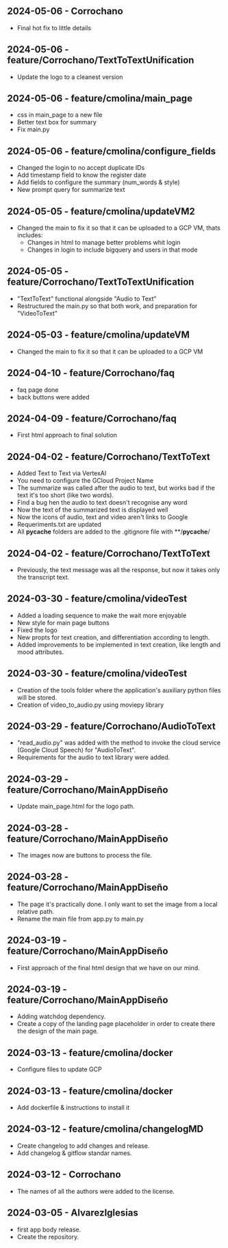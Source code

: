 ## 2024-05-06 - Corrochano

- Final hot fix to little details

## 2024-05-06 - feature/Corrochano/TextToTextUnification

- Update the logo to a cleanest version

## 2024-05-06 - feature/cmolina/main_page

- css in main_page to a new file
- Better text box for summary
- Fix main.py

## 2024-05-06 - feature/cmolina/configure_fields

- Changed the login to no accept duplicate IDs
- Add timestamp field to know the register date
- Add fields to configure the summary (num_words & style)
- New prompt query for summarize text

## 2024-05-05 - feature/cmolina/updateVM2

- Changed the main to fix it so that it can be uploaded to a GCP VM, thats includes:
    - Changes in html to manage better problems whit login
    - Changes in login to include bigquery and users in that mode


## 2024-05-05 - feature/Corrochano/TextToTextUnification

- "TextToText" functional alongside "Audio to Text"
- Restructured the main.py so that both work, and preparation for "VideoToText"

## 2024-05-03 - feature/cmolina/updateVM

- Changed the main to fix it so that it can be uploaded to a GCP VM

## 2024-04-10 - feature/Corrochano/faq

- faq page done
- back buttons were added

## 2024-04-09 - feature/Corrochano/faq

- First html approach to final solution

## 2024-04-02 - feature/Corrochano/TextToText

- Added Text to Text via VertexAI
- You need to configure the GCloud Project Name
- The summarize was called after the audio to text, but works bad if the text it's too short (like two words).
- Find a bug hen the audio to text doesn't recognise any word
- Now the text of the summarized text is displayed well
- Now the icons of audio, text and video aren't links to Google
- Requeriments.txt are updated
- All __pycache__ folders are added to the .gitignore file with **/__pycache__/

## 2024-04-02 - feature/Corrochano/TextToText

- Previously, the text message was all the response, but now it takes only the transcript text.

## 2024-03-30 - feature/cmolina/videoTest

- Added a loading sequence to make the wait more enjoyable
- New style for main page buttons
- Fixed the logo
- New propts for text creation, and differentiation according to length.
- Added improvements to be implemented in text creation, like length and mood attributes.

## 2024-03-30 - feature/cmolina/videoTest

- Creation of the tools folder where the application's auxiliary python files will be stored.
- Creation of video_to_audio.py using moviepy library

## 2024-03-29 - feature/Corrochano/AudioToText

- "read_audio.py" was added with the method to invoke the cloud service (Google Cloud Speech) for "AudioToText".
- Requirements for the audio to text library were added.

## 2024-03-29 - feature/Corrochano/MainAppDiseño

- Update main_page.html for the logo path.

## 2024-03-28 - feature/Corrochano/MainAppDiseño

- The images now are buttons to process the file.

## 2024-03-28 - feature/Corrochano/MainAppDiseño

- The page it's practically done. I only want to set the image from a local relative path.
- Rename the main file from app.py to main.py

## 2024-03-19 - feature/Corrochano/MainAppDiseño

- First approach of the final html design that we have on our mind.

## 2024-03-19 - feature/Corrochano/MainAppDiseño

- Adding watchdog dependency.
- Create a copy of the landing page placeholder in order to create there the design of the main page.

## 2024-03-13 - feature/cmolina/docker

- Configure files to update GCP

## 2024-03-13 - feature/cmolina/docker

- Add dockerfile & instructions to install it

## 2024-03-12 - feature/cmolina/changelogMD

- Create changelog to add changes and release.
- Add changelog & gitflow standar names.

## 2024-03-12 - Corrochano

- The names of all the authors were added to the license.

## 2024-03-05 - AlvarezIglesias

- first app body release.
- Create the repository.
